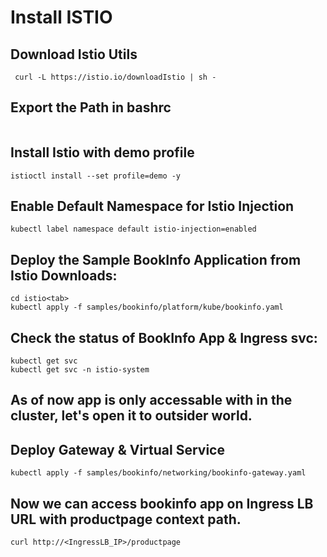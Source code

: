 # Install ISTIO 

## Download Istio Utils 
```
 curl -L https://istio.io/downloadIstio | sh -
```

## Export the Path in bashrc 
```
```

## Install Istio with demo profile 
```
istioctl install --set profile=demo -y
```

## Enable Default Namespace for Istio Injection 
```
kubectl label namespace default istio-injection=enabled
```

## Deploy the Sample BookInfo Application from Istio Downloads: 
```
cd istio<tab>
kubectl apply -f samples/bookinfo/platform/kube/bookinfo.yaml
```

## Check the status of BookInfo App & Ingress svc: 
```
kubectl get svc 
kubectl get svc -n istio-system 
```

## As of now app is only accessable with in the cluster, let's open it to outsider world. 

## Deploy Gateway & Virtual Service
```
kubectl apply -f samples/bookinfo/networking/bookinfo-gateway.yaml
```

## Now we can access bookinfo app on Ingress LB URL with productpage context path. 

```
curl http://<IngressLB_IP>/productpage
```
